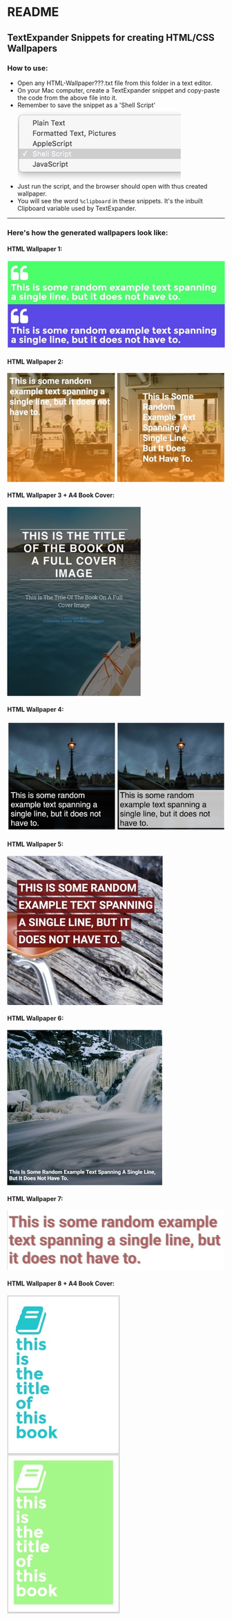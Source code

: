 # README
## TextExpander Snippets for creating HTML/CSS Wallpapers

### How to use:

* Open any HTML-Wallpaper???.txt file from this folder in a text editor.
* On your Mac computer, create a TextExpander snippet and copy-paste the code from the above file into it.
* Remember to save the snippet as a 'Shell Script'  
![Save as shell script option](./showcase-images/screenshot-shell-script-howto.jpg)
* Just run the script, and the browser should open with thus created wallpaper.
* You will see the word `%clipboard` in these snippets. It's the inbuilt Clipboard variable used by TextExpander.

----------

### Here's how the generated wallpapers look like:

#### HTML Wallpaper 1:
![Wallpaper 1](./showcase-images/screenshot-wallpaper-1.jpg)

#### HTML Wallpaper 2:
![Wallpaper 2](./showcase-images/screenshot-wallpaper-2.jpg)

#### HTML Wallpaper 3 + A4 Book Cover:
![Wallpaper 3](./showcase-images/screenshot-wallpaper-3.jpg)

#### HTML Wallpaper 4:
![Wallpaper 4](./showcase-images/screenshot-wallpaper-4.jpg)

#### HTML Wallpaper 5:
![Wallpaper 5](./showcase-images/screenshot-wallpaper-5.jpg)

#### HTML Wallpaper 6:
![Wallpaper 6](./showcase-images/screenshot-wallpaper-6.jpg)

#### HTML Wallpaper 7:
![Wallpaper 7](./showcase-images/screenshot-wallpaper-7.jpg)

#### HTML Wallpaper 8 + A4 Book Cover:
![Wallpaper 8](./showcase-images/screenshot-wallpaper-8.jpg)
